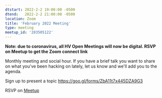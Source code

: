 ```yaml
---
dtstart: 2022-2-2 19:00:00 -0500
dtend:   2022-2-2 21:00:00 -0500
location: Zoom
title: 'February 2022 Meeting'
type: meeting
meetup_id: '283505122'
---
```


**Note: due to coronavirus, all HV Open Meetings will now be
digital. RSVP on Meetup to get the Zoom connect link**

Monthly meeting and social hour. If you have a brief talk you want to share on what you've been hacking on lately, let us know and we'll add you to the agenda.

Sign up to present a topic https://goo.gl/forms/ZbA11t7x445DZA9G3

RSVP on [Meetup](https://www.meetup.com/hvopen/events/283505122/)
